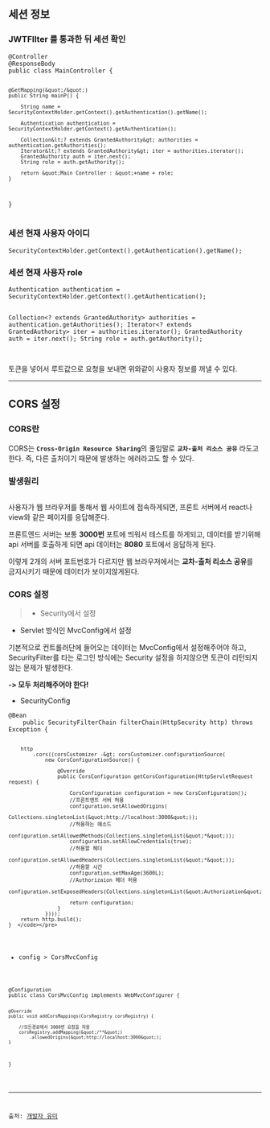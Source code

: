 <h2 id="세션-정보">세션 정보</h2>
<h3 id="jwtfilter-를-통과한-뒤-세션-확인">JWTFIlter 를 통과한 뒤 세션 확인</h3>
<pre><code class="language-java">@Controller
@ResponseBody
public class MainController {

    @GetMapping(&quot;/&quot;)
    public String mainP() {

        String name = SecurityContextHolder.getContext().getAuthentication().getName();

        Authentication authentication = SecurityContextHolder.getContext().getAuthentication();

        Collection&lt;? extends GrantedAuthority&gt; authorities = authentication.getAuthorities();
        Iterator&lt;? extends GrantedAuthority&gt; iter = authorities.iterator();
        GrantedAuthority auth = iter.next();
        String role = auth.getAuthority();

        return &quot;Main Controller : &quot;+name + role;
    }

}
</code></pre>
<h3 id="세션-현재-사용자-아이디">세션 현재 사용자 아이디</h3>
<pre><code class="language-java">SecurityContextHolder.getContext().getAuthentication().getName();</code></pre>
<h3 id="세션-현재-사용자-role">세션 현재 사용자 role</h3>
<pre><code class="language-java">Authentication authentication = SecurityContextHolder.getContext().getAuthentication();

Collection&lt;? extends GrantedAuthority&gt; authorities = authentication.getAuthorities();
Iterator&lt;? extends GrantedAuthority&gt; iter = authorities.iterator();
GrantedAuthority auth = iter.next();
String role = auth.getAuthority();</code></pre>
<p><img alt="" src="https://velog.velcdn.com/images/gmltn9233/post/178f0c5d-834c-48e5-aa89-d1925f3d2276/image.png" /></p>
<p>토큰을 넣어서 루트값으로 요청을 보내면 위와같이 사용자 정보를 꺼낼 수 있다.</p>
<hr />
<h2 id="cors-설정">CORS 설정</h2>
<h3 id="cors란">CORS란</h3>
<p>CORS는 <strong><code>Cross-Origin Resource Sharing</code></strong>의 줄임말로 <strong><code>교차-출처 리소스 공유</code></strong> 라도고 한다.
즉, 다른 출처이기 때문에 발생하는 에러라고도 할 수 있다.</p>
<h3 id="발생원리">발생원리</h3>
<p><img alt="" src="https://velog.velcdn.com/images/gmltn9233/post/228d505c-ca42-44ea-86ba-636034b1fab3/image.png" /></p>
<p>사용자가 웹 브라우저를 통해서 웹 사이트에 접속하게되면, 프론트 서버에서 react나 view와 같은 페이지를 응답해준다.</p>
<p>프론트엔드 서버는 보통 <strong>3000번</strong> 포트에 띄워서 테스트를 하게되고, 데이터를 받기위해 api 서버를 호출하게 되면 api 데이터는 <strong>8080</strong> 포트에서 응답하게 된다.</p>
<p>이렇게 2개의 서버 포트번호가 다르지만 웹 브라우저에서는 <strong>교차-출처 리소스 공유</strong>를 금지시키기 때문에 데이터가 보이지않게된다.</p>
<h3 id="cors-설정-1">CORS 설정</h3>
<blockquote>
<ul>
<li>Security에서 설정</li>
</ul>
</blockquote>
<ul>
<li>Servlet 방식인 MvcConfig에서 설정</li>
</ul>
<p>기본적으로 컨트롤러단에 들어오는 데이터는 MvcConfig에서 설정해주어야 하고, SecurityFilter를 타는 로그인 방식에는 Security 설정을 하지않으면 토큰이 리턴되지않는 문제가 발생한다.</p>
<p><strong>-&gt; 모두 처리해주어야 한다!</strong></p>
<ul>
<li>SecurityConfig</li>
</ul>
<pre><code class="language-java">@Bean
    public SecurityFilterChain filterChain(HttpSecurity http) throws Exception {

        http
            .cors((corsCustomizer -&gt; corsCustomizer.configurationSource(
                new CorsConfigurationSource() {

                    @Override
                    public CorsConfiguration getCorsConfiguration(HttpServletRequest request) {

                        CorsConfiguration configuration = new CorsConfiguration();
                        //프론트엔트 서버 허용
                        configuration.setAllowedOrigins(
                            Collections.singletonList(&quot;http://localhost:3000&quot;));
                        //허용하는 메소드
                        configuration.setAllowedMethods(Collections.singletonList(&quot;*&quot;));
                        configuration.setAllowCredentials(true);
                        //허용할 헤더
                        configuration.setAllowedHeaders(Collections.singletonList(&quot;*&quot;));
                        //허용할 시간
                        configuration.setMaxAge(3600L);
                        //Authorizaion 헤더 허용
                        configuration.setExposedHeaders(Collections.singletonList(&quot;Authorization&quot;));

                        return configuration;
                    }
                })));
        return http.build();
    }  </code></pre>
<ul>
<li>config &gt; CorsMvcConfig</li>
</ul>
<pre><code class="language-java">@Configuration
public class CorsMvcConfig implements WebMvcConfigurer {

    @Override
    public void addCorsMappings(CorsRegistry corsRegistry) {

        //모든경로에서 3000번 요청을 허용
        corsRegistry.addMapping(&quot;/**&quot;)
            .allowedOrigins(&quot;http://localhost:3000&quot;);
    }
}</code></pre>
<hr />
<p>출처: <a href="https://www.youtube.com/watch?v=Y1p6bVrRExs&amp;list=PLJkjrxxiBSFCcOjy0AAVGNtIa08VLk1EJ&amp;index=13">개발자 유미</a></p>